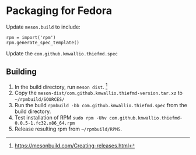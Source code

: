 # Packaging for Fedora

Update `meson.build` to include:

```
rpm = import('rpm')
rpm.generate_spec_template()
```

Update the `com.github.kmwallio.thiefmd.spec`

## Building

1. In the build directory, run `meson dist`. [^m-dist]
2. Copy the `meson-dist/com.github.kmwallio.thiefmd-version.tar.xz` to `~/rpmbuild/SOURCES/`
3. Run the build `rpmbuild -bb com.github.kmwallio.thiefmd.spec` from the build directory.
4. Test installation of RPM `sudo rpm -Uhv com.github.kmwallio.thiefmd-0.0.5-1.fc32.x86_64.rpm`
5. Release resulting rpm from `~/rpmbuild/RPMS`.

[^m-dist]:https://mesonbuild.com/Creating-releases.html
